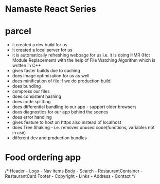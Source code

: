 # Namaste React Series

# parcel 
- it created a dev build for us
- it created a local server for us
- it is automatically refreshing webpage for us 
  i.e. it is doing HMR (Hot Module Replacement) 
  with the help of File Watching Algorithm which
  is written in C++
- gives faster builds due to caching
- does image optimization for us as well
- does minification of file if we do production build
- does bundling
- compress our files
- does consistent hashing
- does code splitting
- does differential bundling to our app - support older browsers
- does diagnostics for our app behind the scenes
- does error handling
- gives feature to host on https also instead of localhost
- does Tree Shaking - i.e. removes unused code(functions, variables not in use)
- different dev and production bundles

# Food ordering app
   
  /*
    Header
     - Logo
     - Nav Items
    Body
     - Search
     - RestaurantContainer
       - RestaurantCard
    Footer
     - Copyright
     - Links
     - Address
     - Contact
  */